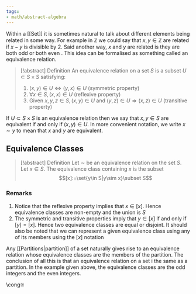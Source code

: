 ```yaml
---
tags:
- math/abstract-algebra
---
```

Within a [[Set]] it is sometimes natural to talk about different elements being related in some way. For example in $\mathbb Z$ we could say that $x,y\in\mathbb Z$ are related if $x-y$ is divisible by 2. Said another way, $x$ and $y$ are related is they are both odd or both even . This idea can be formalised as something called an equivalence relation.
>[!abstract] Definition
>An equivalence relation on a set $S$ is a subset $U\subset S\times S$ satisfying:
>1. $(x,y)\in U\Leftrightarrow (y,x)\in U$ (symmetric property)
>2. $\forall x\in S,(x,x)\in U$ (reflexive property)
>3. Given $x,y,z\in S, (x,y)\in U$ and $(y,z)\in U\Rightarrow (x,z)  \in U$ (transitive property)

If $U\subset S\times S$ is an equivalence relation then we say that $x,y\in S$ are equivalent if and only if $(x,y)\in U$. In more convenient notation, we write $x\sim y$ to mean that $x$ and $y$ are equivalent.

## Equivalence Classes
>[!abstract] Definition
>Let $\sim$ be an equivalence relation on the set $S$. Let $x\in S$.  The equivalence class containing $x$ is the subset 
>$$[x]:=\set{y\in S|y\sim x}\subset S$$

### Remarks
1. Notice that the reflexive property implies that $x\in[x]$. Hence equivalence classes are non-empty and the union is $S$ 
2. The symmetric and transitive properties imply that $y\in [x]$ if and only if $[y]=[x]$. Hence two equivalence classes are equal or disjoint. It should also be noted that we can represent a given equivalence class using any of its members using the $[x]$ notation

Any [[Partitions|partition]] of a set naturally gives rise to an equivalence relation whose equivalence classes are the members of the partition. The conclusion of all this is that an equivalence relation on a set i the same as a partition. In the example given above, the equivalence classes are the odd integers and the even integers.

\cong$\cong$ 